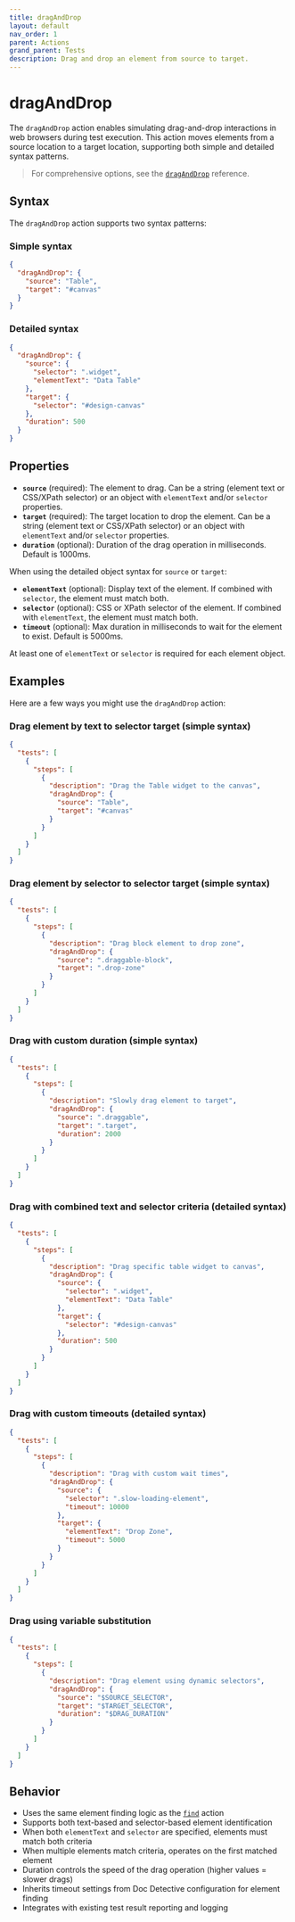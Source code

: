 ```yaml
---
title: dragAndDrop
layout: default
nav_order: 1
parent: Actions
grand_parent: Tests
description: Drag and drop an element from source to target.
---
```


# dragAndDrop

The `dragAndDrop` action enables simulating drag-and-drop interactions in web browsers during test execution. This action moves elements from a source location to a target location, supporting both simple and detailed syntax patterns.

> For comprehensive options, see the [`dragAndDrop`](/docs/references/schemas/dragAndDrop) reference.

## Syntax

The `dragAndDrop` action supports two syntax patterns:

### Simple syntax

```json
{
  "dragAndDrop": {
    "source": "Table",
    "target": "#canvas"
  }
}
```

### Detailed syntax

```json
{
  "dragAndDrop": {
    "source": {
      "selector": ".widget",
      "elementText": "Data Table"
    },
    "target": {
      "selector": "#design-canvas"
    },
    "duration": 500
  }
}
```

## Properties

- **`source`** (required): The element to drag. Can be a string (element text or CSS/XPath selector) or an object with `elementText` and/or `selector` properties.
- **`target`** (required): The target location to drop the element. Can be a string (element text or CSS/XPath selector) or an object with `elementText` and/or `selector` properties.
- **`duration`** (optional): Duration of the drag operation in milliseconds. Default is 1000ms.

When using the detailed object syntax for `source` or `target`:
- **`elementText`** (optional): Display text of the element. If combined with `selector`, the element must match both.
- **`selector`** (optional): CSS or XPath selector of the element. If combined with `elementText`, the element must match both.
- **`timeout`** (optional): Max duration in milliseconds to wait for the element to exist. Default is 5000ms.

At least one of `elementText` or `selector` is required for each element object.

## Examples

Here are a few ways you might use the `dragAndDrop` action:

### Drag element by text to selector target (simple syntax)

```json
{
  "tests": [
    {
      "steps": [
        {
          "description": "Drag the Table widget to the canvas",
          "dragAndDrop": {
            "source": "Table",
            "target": "#canvas"
          }
        }
      ]
    }
  ]
}
```

### Drag element by selector to selector target (simple syntax)

```json
{
  "tests": [
    {
      "steps": [
        {
          "description": "Drag block element to drop zone",
          "dragAndDrop": {
            "source": ".draggable-block",
            "target": ".drop-zone"
          }
        }
      ]
    }
  ]
}
```

### Drag with custom duration (simple syntax)

```json
{
  "tests": [
    {
      "steps": [
        {
          "description": "Slowly drag element to target",
          "dragAndDrop": {
            "source": ".draggable",
            "target": ".target",
            "duration": 2000
          }
        }
      ]
    }
  ]
}
```

### Drag with combined text and selector criteria (detailed syntax)

```json
{
  "tests": [
    {
      "steps": [
        {
          "description": "Drag specific table widget to canvas",
          "dragAndDrop": {
            "source": {
              "selector": ".widget",
              "elementText": "Data Table"
            },
            "target": {
              "selector": "#design-canvas"
            },
            "duration": 500
          }
        }
      ]
    }
  ]
}
```

### Drag with custom timeouts (detailed syntax)

```json
{
  "tests": [
    {
      "steps": [
        {
          "description": "Drag with custom wait times",
          "dragAndDrop": {
            "source": {
              "selector": ".slow-loading-element",
              "timeout": 10000
            },
            "target": {
              "elementText": "Drop Zone",
              "timeout": 5000
            }
          }
        }
      ]
    }
  ]
}
```

### Drag using variable substitution

```json
{
  "tests": [
    {
      "steps": [
        {
          "description": "Drag element using dynamic selectors",
          "dragAndDrop": {
            "source": "$SOURCE_SELECTOR",
            "target": "$TARGET_SELECTOR",
            "duration": "$DRAG_DURATION"
          }
        }
      ]
    }
  ]
}
```

## Behavior

- Uses the same element finding logic as the [`find`](find) action
- Supports both text-based and selector-based element identification
- When both `elementText` and `selector` are specified, elements must match both criteria
- When multiple elements match criteria, operates on the first matched element
- Duration controls the speed of the drag operation (higher values = slower drags)
- Inherits timeout settings from Doc Detective configuration for element finding
- Integrates with existing test result reporting and logging